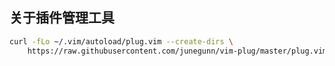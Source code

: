 ## 关于插件管理工具

```sh
curl -fLo ~/.vim/autoload/plug.vim --create-dirs \
    https://raw.githubusercontent.com/junegunn/vim-plug/master/plug.vim
```
